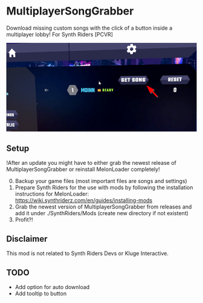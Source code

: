 # MultiplayerSongGrabber

Download missing custom songs with the click of a button inside a multiplayer lobby!
For Synth Riders [PCVR]

![preview](preview.png)

## Setup
!After an update you might have to either grab the newest release of MultiplayerSongGrabber or reinstall MelonLoader completely!

0. Backup your game files (most important files are songs and settings)
1. Prepare Synth Riders for the use with mods by following the installation instructions for MelonLoader:  https://wiki.synthriderz.com/en/guides/installing-mods
2. Grab the newest version of MultiplayerSongGrabber from releases and add it under ./SynthRiders/Mods (create new directory if not existent)
5. Profit?!

## Disclaimer
This mod is not related to Synth Riders Devs or Kluge Interactive.

## TODO
* Add option for auto download
* Add tooltip to button
